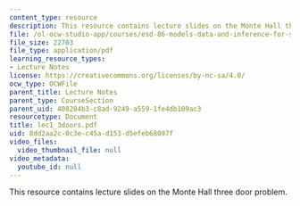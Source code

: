 ```yaml
---
content_type: resource
description: This resource contains lecture slides on the Monte Hall three door problem.
file: /ol-ocw-studio-app/courses/esd-86-models-data-and-inference-for-socio-technical-systems-spring-2007/8dd2aa2c0c3ec45ad153d5efeb68097f_lec1_3doors.pdf
file_size: 22703
file_type: application/pdf
learning_resource_types:
- Lecture Notes
license: https://creativecommons.org/licenses/by-nc-sa/4.0/
ocw_type: OCWFile
parent_title: Lecture Notes
parent_type: CourseSection
parent_uid: 408284b3-c8ad-9249-a559-1fe4db109ac3
resourcetype: Document
title: lec1_3doors.pdf
uid: 8dd2aa2c-0c3e-c45a-d153-d5efeb68097f
video_files:
  video_thumbnail_file: null
video_metadata:
  youtube_id: null
---
```

This resource contains lecture slides on the Monte Hall three door problem.
